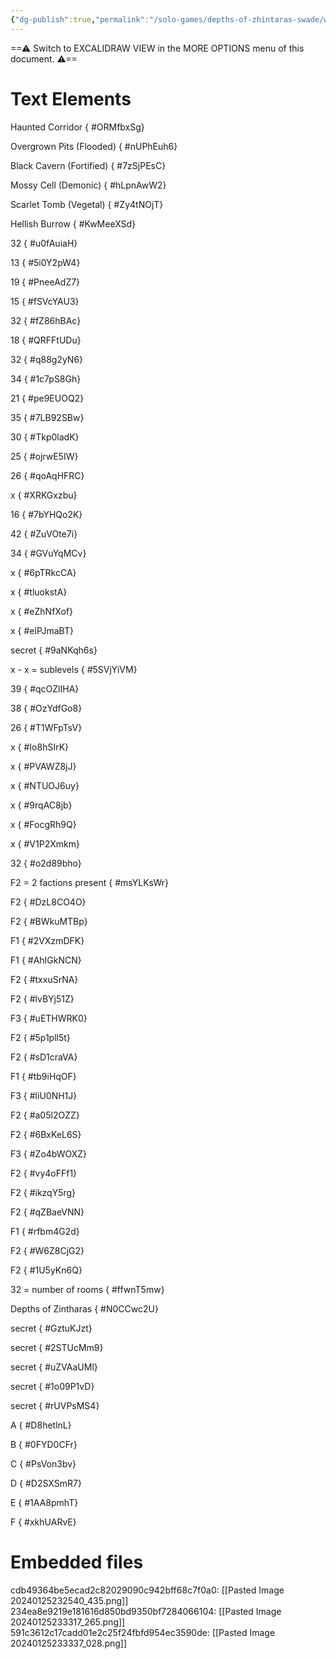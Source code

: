 ```yaml
---
{"dg-publish":true,"permalink":"/solo-games/depths-of-zhintaras-swade/world/megadungeon/depths-of-zhintaras-general-map/","tags":["excalidraw"]}
---
```


==⚠  Switch to EXCALIDRAW VIEW in the MORE OPTIONS menu of this document. ⚠==


# Text Elements
Haunted
Corridor
{ #ORMfbxSg}


Overgrown
Pits
(Flooded)
{ #nUPhEuh6}


Black
Cavern
(Fortified)
{ #7zSjPEsC}


Mossy
Cell
(Demonic)
{ #hLpnAwW2}


Scarlet
Tomb
(Vegetal)
{ #Zy4tNOjT}


Hellish
Burrow
{ #KwMeeXSd}


32
{ #u0fAuiaH}


13
{ #5i0Y2pW4}


19
{ #PneeAdZ7}


15
{ #fSVcYAU3}


32
{ #fZ86hBAc}


18
{ #QRFFtUDu}


32
{ #q88g2yN6}


34
{ #1c7pS8Gh}


21
{ #pe9EUOQ2}


35
{ #7LB92SBw}


30
{ #Tkp0ladK}


25
{ #ojrwE5IW}


26
{ #qoAqHFRC}


x
{ #XRKGxzbu}


16
{ #7bYHQo2K}


42
{ #ZuVOte7i}


34
{ #GVuYqMCv}


x
{ #6pTRkcCA}


x
{ #tluokstA}


x
{ #eZhNfXof}


x
{ #elPJmaBT}


secret
{ #9aNKqh6s}


x - x = sublevels
{ #5SVjYiVM}


39
{ #qcOZlIHA}


38
{ #OzYdfGo8}


26
{ #T1WFpTsV}


x
{ #Io8hSIrK}


x
{ #PVAWZ8jJ}


x
{ #NTUOJ6uy}


x
{ #9rqAC8jb}


x
{ #FocgRh9Q}


x
{ #V1P2Xmkm}


32
{ #o2d89bho}


F2 = 2 factions present
{ #msYLKsWr}


F2
{ #DzL8CO4O}


F2
{ #BWkuMTBp}


F1
{ #2VXzmDFK}


F1
{ #AhIGkNCN}


F2
{ #txxuSrNA}


F2
{ #lvBYj51Z}


F3
{ #uETHWRK0}


F2
{ #5p1pll5t}


F2
{ #sD1craVA}


F1
{ #tb9iHqOF}


F3
{ #liU0NH1J}


F2
{ #a05l2OZZ}


F2
{ #6BxKeL6S}


F3
{ #Zo4bWOXZ}


F2
{ #vy4oFFf1}


F2
{ #ikzqY5rg}


F2
{ #qZBaeVNN}


F1
{ #rfbm4G2d}


F2
{ #W6Z8CjG2}


F2
{ #1U5yKn6Q}


32 = number of rooms
{ #ffwnT5mw}


Depths of Zintharas
{ #N0CCwc2U}


secret
{ #GztuKJzt}


secret
{ #2STUcMm9}


secret
{ #uZVAaUMl}


secret
{ #1o09P1vD}


secret
{ #rUVPsMS4}


A
{ #D8hetlnL}


B
{ #0FYD0CFr}


C
{ #PsVon3bv}


D
{ #D2SXSmR7}


E
{ #1AA8pmhT}


F
{ #xkhUARvE}



# Embedded files
cdb49364be5ecad2c82029090c942bff68c7f0a0: [[Pasted Image 20240125232540_435.png]]
234ea8e9219e181616d850bd9350bf7284066104: [[Pasted Image 20240125233317_265.png]]
591c3612c17cadd01e2c25f24fbfd954ec3590de: [[Pasted Image 20240125233337_028.png]]

